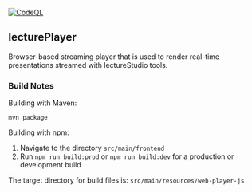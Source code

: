 [![CodeQL](https://github.com/lectureStudio/lecturePlayer/actions/workflows/codeql.yaml/badge.svg?branch=main&event=push)](https://github.com/lectureStudio/lecturePlayer/actions/workflows/codeql.yaml)

## lecturePlayer

Browser-based streaming player that is used to render real-time presentations streamed with lectureStudio tools.  

### Build Notes

Building with Maven:
```
mvn package
```

Building with npm:

1. Navigate to the directory `src/main/frontend`
2. Run `npm run build:prod` or `npm run build:dev` for a production or development build

The target directory for build files is: `src/main/resources/web-player-js`
